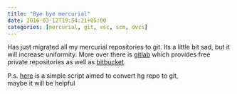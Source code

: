 ```yaml
---
title: "Bye bye mercurial"
date: 2016-03-12T19:54:21+05:00
categories: [mercurial, git, vsc, scm, dvcs]
---
```

Has just migrated all my mercurial repositories to git. Its a little bit sad, but it will increase uniformity. More over there is [gitlab](https://gitlab.com "gitlab") which provides free private repositories as well as [bitbucket](https://bitbucket.org "bitbucket").

P.s. [here](https://raw.githubusercontent.com/yantonov/mercurial-tools/master/scripts/hg2git.sh "hg2git") is a simple script aimed to convert hg repo to git,  
maybe it will be helpful 
